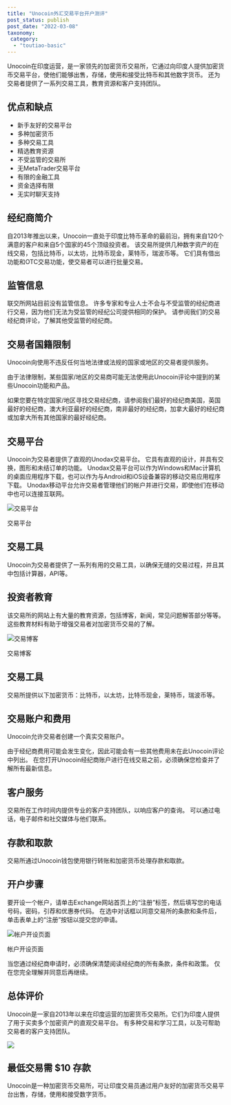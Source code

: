 ```yaml
---
title: "Unocoin外汇交易平台开户测评"
post_status: publish
post_date: "2022-03-08"
taxonomy:
 category: 
  - "toutiao-basic"
---
```


Unocoin在印度运营，是一家领先的加密货币交易所，它通过向印度人提供加密货币交易平台，使他们能够出售，存储，使用和接受比特币和其他数字货币。 还为交易者提供了一系列交易工具，教育资源和客户支持团队。

## 优点和缺点
- 新手友好的交易平台
- 多种加密货币
- 多种交易工具
- 精选教育资源
- 不受监管的交易所
- 无MetaTrader交易平台
- 有限的金融工具
- 资金选择有限
- 无实时聊天支持


## 经纪商简介

自2013年推出以来，Unocoin一直处于印度比特币革命的最前沿，拥有来自120个满意的客户和来自5个国家的45个顶级投资者。 该交易所提供几种数字资产的在线交易，包括比特币，以太坊，比特币现金，莱特币，瑞波币等。 它们具有借出功能和OTC交易功能，使交易者可以进行批量交易。

## 监管信息

联交所网站目前没有监管信息。 许多专家和专业人士不会与不受监管的经纪商进行交易，因为他们无法为受监管的经纪公司提供相同的保护。 请参阅我们的交易经纪商评论，了解其他受监管的经纪商。

## 交易者国籍限制

Unocoin向使用不违反任何当地法律或法规的国家或地区的交易者提供服务。

由于法律限制，某些国家/地区的交易商可能无法使用此Unocoin评论中提到的某些Unocoin功能和产品。

如果您要在特定国家/地区寻找交易经纪商，请参阅我们最好的经纪商美国，英国最好的经纪商，澳大利亚最好的经纪商，南非最好的经纪商，加拿大最好的经纪商或加拿大所有其他国家的最好经纪商。

## 交易平台

Unocoin为交易者提供了直观的Unodax交易平台。 它具有直观的设计，并具有交换，图形和未结订单的功能。 Unodax交易平台可以作为Windows和Mac计算机的桌面应用程序下载，也可以作为与Android和iOS设备兼容的移动交易应用程序下载。 Unodax移动平台允许交易者管理他们的帐户并进行交易，即使他们在移动中也可以连接互联网。

![交易平台](https://cdn.fendou.la/funstoutiao/2020/11/Unocoin-Review-Trading-Platform--950x1024.jpg "交易平台")

交易平台

## 交易工具

Unocoin为交易者提供了一系列有用的交易工具，以确保无缝的交易过程，并且其中包括计算器，API等。

## 投资者教育

该交易所的网站上有大量的教育资源，包括博客，新闻，常见问题解答部分等等。 这些教育材料有助于增强交易者对加密货币交易的了解。

![交易博客](https://cdn.fendou.la/funstoutiao/2020/11/Unocoin-Review-Trading-Blogs.jpg "交易博客")

交易博客

## 交易工具

交易所提供以下加密货币：比特币，以太坊，比特币现金，莱特币，瑞波币等。

## 交易账户和费用

Unocoin允许交易者创建一个真实交易账户。

由于经纪商费用可能会发生变化，因此可能会有一些其他费用未在此Unocoin评论中列出。 在您打开Unocoin经纪商账户进行在线交易之前，必须确保您检查并了解所有最新信息。

## 客户服务

交易所在工作时间内提供专业的客户支持团队，以响应客户的查询。 可以通过电话，电子邮件和社交媒体与他们联系。

## 存款和取款

交易所通过Unocoin钱包使用银行转账和加密货币处理存款和取款。

## 开户步骤

要开设一个帐户，请单击Exchange网站首页上的“注册”标签，然后填写您的电话号码，密码，引荐和优惠券代码。 在选中对话框以同意交易所的条款和条件后，单击表单上的“注册”按钮以提交您的申请。

![帐户开设页面](https://cdn.fendou.la/funstoutiao/2020/11/Unocoin-Review-Account-Opening-Page.jpg "帐户开设页面")

帐户开设页面

当您通过经纪商申请时，必须确保清楚阅读经纪商的所有条款，条件和政策。 仅在您完全理解并同意后再继续。

## 总体评价

Unocoin是一家自2013年以来在印度运营的加密货币交易所。它们为印度人提供了用于买卖多个加密资产的直观交易平台。 有多种交易和学习工具，以及可帮助交易者的客户支持团队。

![](https://cdn.fendou.la/funstoutiao/2020/11/Unocoin-Logo.png)

## 最低交易需 $10 存款

Unocoin是一种加密货币交易所，可让印度交易员通过用户友好的加密货币交易平台出售，存储，使用和接受数字货币。
